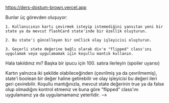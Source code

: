 https://ders-dostum-brown.vercel.app

















































Bunlar üç görevden oluşuyor:

    1. Kullanıcının kartı çevirmek isteyip istemediğini yansıtan yeni bir state ya da mevcut flashCard state'inde bir özellik oluşturun.

    2. Bu state'i güncelleyen bir onClick olay işleyicisi oluşturun.

    3. Geçerli state değerine bağlı olarak div'e "flipped" class'ını uygulamak veya uygulamamak için koşullu mantık kullanın.


Hala takıldınız mı? Başka bir ipucu için 100. satıra ilerleyin (spoiler uyarısı)








































Kartın yalnızca iki şekilde olabileceğinden (çevrilmiş ya da çevrilmemiş), state'i boolean bir değer haline getirebilir ve olay işleyicisi bu değeri ileri geri çevirebilir. Koşullu mantığınızla, mevcut state değerinin true ya da false olup olmadığını kontrol etmeniz ve buna göre "flipped" class'ını uygulamanız ya da uygulamamanız yeterlidir.
 -->
